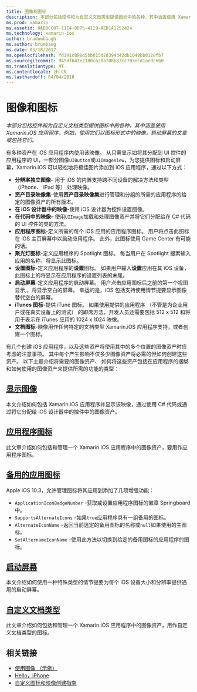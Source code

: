 ```yaml
---
title: 图像和图标
description: 本部分包括控件和为自定义文档类型提供图标中的各种，其中涵盖使用 Xamarin.iOS 应用程序，例如，使用它们以图标形式中的映像，启动屏幕的文章或包括它们。
ms.prod: xamarin
ms.assetid: 0AB8CC07-11E4-0D75-4119-AED1A1252424
ms.technology: xamarin-ios
author: bradumbaugh
ms.author: brumbaug
ms.date: 03/18/2017
ms.openlocfilehash: fd191c898d5bb015d2d394d42db1049bb0128fb7
ms.sourcegitcommit: 945df041e2180cb20af08b83cc703ecd1aedc6b0
ms.translationtype: MT
ms.contentlocale: zh-CN
ms.lasthandoff: 04/04/2018
---
```

# <a name="images-and-icons"></a>图像和图标

_本部分包括控件和为自定义文档类型提供图标中的各种，其中涵盖使用 Xamarin.iOS 应用程序，例如，使用它们以图标形式中的映像，启动屏幕的文章或包括它们。_

有多种资产在 iOS 应用程序内使用该映像。 从只需显示如将其分配到 UI 控件的应用程序的 UI，一部分图像`UIButton`或`UIImageView`，为您提供图标和启动屏幕，Xamarin.iOS 可以轻松地将极佳图片添加到 iOS 应用程序，通过以下方式： 

- **分辨率独立图像**– 用于 iOS 的内置支持跨不同设备的解决方法和类型 （iPhone、 iPad 等） 处理映像。
- **资产目录映像集**-使用**资产目录映像集**进行管理和分组的所需的应用程序的给定的图像资产的所有版本。
- **在 iOS 设计器中的映像**-使用 iOS 设计器为控件设置图像。
- **在代码中的映像**– 使用`UIImage`加载和处理图像资产并将它们分配给在 C# 代码的 UI 控件的类的方法。
- **应用程序图标**-定义所需的每个 iOS 应用的应用程序图标。 用户将点击此图标在 iOS 主页屏幕中以启动应用程序。 此外，此图标使用 Game Center 有可能的话。
- **聚光灯图标**-定义应用程序的 Spotlight 图标。 每当用户在 Spotlight 搜索输入应用的名称，将显示此图标。
- **设置图标**-定义应用程序的**设置**图标。 如果用户输入**设置**应用在其 iOS 设备，此图标上的将显示在应用程序的设置列表的末尾。 
- **启动屏幕**-定义应用程序的启动屏幕。 用户点击应用图标后之前的第一个视图显示,，将显示空白的屏幕。 幸运的是，iOS 包括支持使用情节提要显示图像替代空白的屏幕。 
- **iTunes 图标**-提供 iTune 图标。 如果使用提供的应用程序 （不管是为企业用户或在真实设备上的测试） 的即席方法，开发人员还需要包括 512 x 512 和将用于表示在 iTunes 应用的 1024 x 1024 映像。
- **文档图标**-映像用作任何特定的文档类型 Xamarin.iOS 应用程序支持，或者创建一个图标。

有几个创建 iOS 应用程序，以及这些资产将使用其中的多个位置的图像资产时应考虑的注意事项。 其中每个产生影响不仅多少图像资产将必需的但如何创建这些资产。 以下主题介绍将需要的图像资产、 如何将这些资产包括在应用程序的捆绑和如何使用的图像资产来提供所需的功能的类型：


## <a name="displaying-an-imageiosapp-fundamentalsimages-iconsdisplaying-an-imagemd"></a>[显示图像](~/ios/app-fundamentals/images-icons/displaying-an-image.md)

本文介绍如何包括 Xamarin.iOS 应用程序并显示该映像，通过使用 C# 代码或通过将它分配给 iOS 设计器中的控件中的图像资产。

## <a name="application-iconsiosapp-fundamentalsimages-iconsapp-iconsmd"></a>[应用程序图标](~/ios/app-fundamentals/images-icons/app-icons.md)

此文章介绍如何包括和管理一个 Xamarin.iOS 应用程序中的图像资产，要用作应用程序图标。

## <a name="alternate-app-iconsiosapp-fundamentalsimages-iconsalternate-app-iconsmd"></a>[备用的应用图标](~/ios/app-fundamentals/images-icons/alternate-app-icons.md)

Apple iOS 10.3，允许管理图标将其应用到添加了几项增强功能：

 - `ApplicationIconBadgeNumber` -获取或设置应用程序图标的徽章 Springboard 中。
 - `SupportsAlternateIcons` -如果`true`应用程序具有一组备用的图标。
 - `AlternateIconName` -返回当前选定的备用图标的名称或`null`如果使用的主图标。
 - `SetAlternameIconName` -使用此方法以切换到给定的备用图标的应用程序的图标。


## <a name="launch-screensiosapp-fundamentalsimages-iconslaunch-screensmd"></a>[启动屏幕](~/ios/app-fundamentals/images-icons/launch-screens.md)

本文介绍如何使用一种特殊类型的情节提要为每个 iOS 设备大小和分辨率提供通用的启动屏幕。

## <a name="custom-document-typesiosapp-fundamentalsimages-iconscustom-document-typesmd"></a>[自定义文档类型](~/ios/app-fundamentals/images-icons/custom-document-types.md)

此文章介绍如何包括和管理一个 Xamarin.iOS 应用程序中的图像资产，用作自定义文档类型的图标。



## <a name="related-links"></a>相关链接

- [使用图像 （示例）](https://developer.xamarin.com/samples/WorkingWithImages/)
- [Hello，iPhone](~/ios/get-started/hello-ios/index.md)
- [自定义图标和映像创建指南](http://developer.apple.com/library/ios/#documentation/UserExperience/Conceptual/MobileHIG/IconsImages/IconsImages.html)
